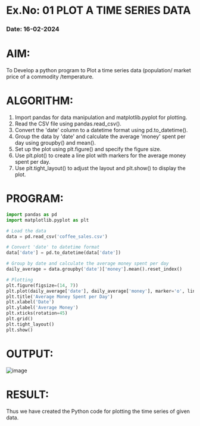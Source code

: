 # Ex.No: 01 PLOT A TIME SERIES DATA
###  Date: 16-02-2024

# AIM:
To Develop a python program to Plot a time series data (population/ market price of a commodity
/temperature.
# ALGORITHM:
1. Import pandas for data manipulation and matplotlib.pyplot for plotting.
2. Read the CSV file using pandas.read_csv().
3. Convert the 'date' column to a datetime format using pd.to_datetime().
4. Group the data by 'date' and calculate the average 'money' spent per day using groupby() and mean().
5. Set up the plot using plt.figure() and specify the figure size.
6. Use plt.plot() to create a line plot with markers for the average money spent per day.
7. Use plt.tight_layout() to adjust the layout and plt.show() to display the plot.


# PROGRAM:

```python
import pandas as pd
import matplotlib.pyplot as plt

# Load the data
data = pd.read_csv('coffee_sales.csv')

# Convert 'date' to datetime format
data['date'] = pd.to_datetime(data['date'])

# Group by date and calculate the average money spent per day
daily_average = data.groupby('date')['money'].mean().reset_index()

# Plotting
plt.figure(figsize=(14, 7))
plt.plot(daily_average['date'], daily_average['money'], marker='o', linestyle='-', color='b')
plt.title('Average Money Spent per Day')
plt.xlabel('Date')
plt.ylabel('Average Money')
plt.xticks(rotation=45)
plt.grid()
plt.tight_layout()
plt.show()

```

# OUTPUT:
![image](https://github.com/user-attachments/assets/462ed2e9-af2e-4c25-ad04-f470fbe0dd8c)




# RESULT:
Thus we have created the Python code for plotting the time series of given data.
